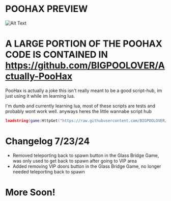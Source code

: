 # POOHAX PREVIEW
![Alt Text](https://github.com/hezzexx/Actually-PooHax/blob/main/ezgif-5-3ecb25d6a7.gif)
# A LARGE PORTION OF THE POOHAX CODE IS CONTAINED IN https://github.com/BIGPOOLOVER/Actually-PooHax
PooHax is actually a joke this isn't really meant to be a good script-hub, im just using it while im learning lua.

I'm dumb and currently learning lua, most of these scripts are tests and probably wont work well.
anyways heres the little wannabe script hub
```lua
loadstring(game:HttpGet("https://raw.githubusercontent.com/BIGPOOLOVER/PooHax/main/loader.lua",true))()
```
# Changelog 7/23/24
- Removed teleporting back to spawn button in the Glass Bridge Game, was only used to get back to spawn after going to VIP area
- Added removing VIP doors button in the Glass Bridge Game, no longer needed teleporting back to spawn
# More Soon!

